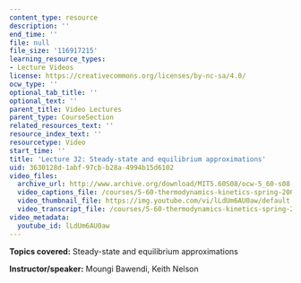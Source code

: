 ```yaml
---
content_type: resource
description: ''
end_time: ''
file: null
file_size: '116917215'
learning_resource_types:
- Lecture Videos
license: https://creativecommons.org/licenses/by-nc-sa/4.0/
ocw_type: ''
optional_tab_title: ''
optional_text: ''
parent_title: Video Lectures
parent_type: CourseSection
related_resources_text: ''
resource_index_text: ''
resourcetype: Video
start_time: ''
title: 'Lecture 32: Steady-state and equilibrium approximations'
uid: 3630128d-1abf-97cb-b28a-4994b15d6102
video_files:
  archive_url: http://www.archive.org/download/MIT5.60S08/ocw-5_60-s08-lec32_300k.mp4
  video_captions_file: /courses/5-60-thermodynamics-kinetics-spring-2008/3a4dc17e8907525c97f51db2d3b4a65c_lLdUm6AU0aw.vtt
  video_thumbnail_file: https://img.youtube.com/vi/lLdUm6AU0aw/default.jpg
  video_transcript_file: /courses/5-60-thermodynamics-kinetics-spring-2008/2043c3d9caeb1926e9fbb1e85128452d_lLdUm6AU0aw.pdf
video_metadata:
  youtube_id: lLdUm6AU0aw
---
```


**Topics covered:** Steady-state and equilibrium approximations

**Instructor/speaker:** Moungi Bawendi, Keith Nelson

